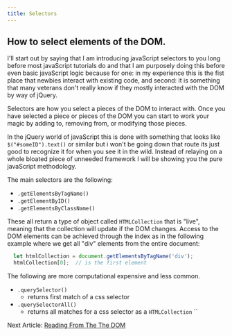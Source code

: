 ```yaml
---
title: Selectors
---
```


## How to select elements of the DOM.

I'll start out by saying that I am introducing javaScript selectors to you long before most javaScript tutorials do and that I am purposely doing this before even basic javaScript logic because for one: in my experience this is the fist place that newbies interact with existing code, and second: it is something that many veterans don't really know if they mostly interacted with the DOM by way of jQuery.

Selectors are how you select a pieces of the DOM to interact with.  Once you have selected a piece or pieces of the DOM you can start to work your magic by adding to, removing from, or modifying those pieces.

In the jQuery world of javaScript this is done with something that looks like `$("#someID").text()` or similar but i won't be going down that route its just good to recognize it for when you see it in the wild.  Instead of relaying on a whole bloated piece of unneeded framework I will be showing you the pure javaScript methodology.

The main selectors are the following:
- `.getElementsByTagName()`
- `.getElementByID()`
- `.getElementsByClassName()`

These all return a type of object called `HTMLCollection` that is "live", meaning that the collection will update if the DOM changes. Access to the DOM elements can be achieved through the index as in the following example where we get all "div" elements from the entire document:
``` javaScript
  let htmlCollection = document.getElementsByTagName('div');
  htmlCollection[0];  // is the first element
```

The following are more computational expensive and less common.
- `.querySelector()`
  * returns first match of a css selector
- `.querySelectorAll()`
  * returns all matches for a css selector as a `HTMLCollection`
``

<div class="nextArticle">

Next Article: [Reading From The The DOM](/Learning/05_Reading_DOM/)
</div>
